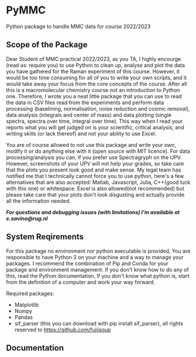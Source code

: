 # PyMMC
 Python package to handle MMC data for course 2022/2023

## Scope of the Package
Dear Student of MMC practical 2022/2023, as you TA, I highly encourge (read as: require you) to use Python to clean up, analyse and plot the data you have gathered for the Raman experiment of this course. However, it would be too time consuming for all of you to write your own scripts, and it would take away your focus from the core concepts of the course. After all this is a macromolecular chemistry course not an introduction to Python one. Therefore, I wrote you a neat little package that you can use to read the data in CSV files read from the experiments and perform data processing (baselining, normalisation, noise reduction and cosmic removal), data analysis (integrals and center of mass) and data plotting (single spectra, spectra over time, integral over time). This way when I read your reports what you will get judged on is your scientific, critical analysis, and writing skills (or lack thereof) and not your ability to use Excel.

You are of course allowed to not use this package and write your own, modify it or do anything else with it (open source with MIT licence). For data processing/analysis you can, if you prefer use Spectragryph on the UPV. However, screenshots of your UPV will not help your grades, so take care that the plots you present look good and make sense. 
My legal team has notified me that I technically cannot force you to use python, here's a few alternatives that are also accepted: Matlab, Javascript, Julia, C++(good luck with this one) or whitespace. Excel is also allowed(not recommended) but please take care that your plots don't look disgusting and actually provide all the information needed. 

**_For questions and debugging issues (with limitations) I'm available at e.savino@rug.nl_**

## System Reqirements
For this package no environment nor python executable is provided, You are responsible to have Python 3 on your machine and a way to manage your packages. I recommend the combination of Pip and Conda for your package and environment management. If you don't know how to do any of this, read the Python documentation, If you don't know what python is, start from the definition of a computer and work your way forward.

Required packages:
- Matplotlib
- Numpy
- Pandas
- sif_parser (this you can download with pip install sif_parser), all rights reserved to https://github.com/fujiisoup

## Documentation

